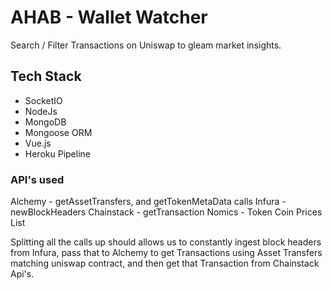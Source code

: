 # AHAB - Wallet Watcher

Search / Filter Transactions on Uniswap to gleam market insights.

## Tech Stack

- SocketIO
- NodeJs
- MongoDB
- Mongoose ORM
- Vue.js
- Heroku Pipeline

### API's used

Alchemy - getAssetTransfers, and getTokenMetaData calls
Infura - newBlockHeaders
Chainstack - getTransaction
Nomics - Token Coin Prices List

Splitting all the calls up should allows us to constantly ingest block headers from Infura, pass that to Alchemy to get Transactions using Asset Transfers matching uniswap contract, and then get that Transaction from Chainstack Api's.
